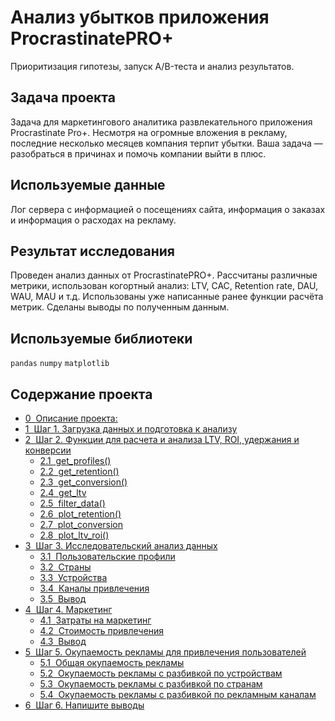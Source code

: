 # Анализ убытков приложения ProcrastinatePRO+
Приоритизация гипотезы, запуск A/B-теста и анализ результатов.

## Задача проекта
Задача для маркетингового аналитика развлекательного приложения Procrastinate Pro+. Несмотря на огромные вложения в рекламу, последние несколько месяцев компания терпит убытки. Ваша задача — разобраться в причинах и помочь компании выйти в плюс.

## Используемые данные
Лог сервера с информацией о посещениях сайта, информация о заказах и информация о расходах на рекламу.

## Результат исследования
Проведен анализ данных от ProcrastinatePRO+. Рассчитаны различные метрики, использован когортный анализ: LTV, CAC, Retention rate, DAU, WAU, MAU и т.д. Использованы уже написанные ранее функции расчёта метрик. Сделаны выводы по полученным данным.

## Используемые библиотеки 
`pandas` `numpy` `matplotlib`

## Содержание проекта
<div class="toc"><ul class="toc-item"><li><span><a href="#Описание-проекта:" data-toc-modified-id="Описание-проекта:-0"><span class="toc-item-num">0&nbsp;&nbsp;</span>Описание проекта:</a></span></li><li><span><a href="#Шаг-1.-Загрузка-данных-и-подготовка-к-анализу" data-toc-modified-id="Шаг-1.-Загрузка-данных-и-подготовка-к-анализу-1"><span class="toc-item-num">1&nbsp;&nbsp;</span>Шаг 1. Загрузка данных и подготовка к анализу</a></span></li><li><span><a href="#Шаг-2.-Функции-для-расчета-и-анализа-LTV,-ROI,-удержания-и-конверсии" data-toc-modified-id="Шаг-2.-Функции-для-расчета-и-анализа-LTV,-ROI,-удержания-и-конверсии-2"><span class="toc-item-num">2&nbsp;&nbsp;</span>Шаг 2. Функции для расчета и анализа LTV, ROI, удержания и конверсии</a></span><ul class="toc-item"><li><span><a href="#get_profiles()" data-toc-modified-id="get_profiles()-2.1"><span class="toc-item-num">2.1&nbsp;&nbsp;</span>get_profiles()</a></span></li><li><span><a href="#get_retention()" data-toc-modified-id="get_retention()-2.2"><span class="toc-item-num">2.2&nbsp;&nbsp;</span>get_retention()</a></span></li><li><span><a href="#get_conversion()" data-toc-modified-id="get_conversion()-2.3"><span class="toc-item-num">2.3&nbsp;&nbsp;</span>get_conversion()</a></span></li><li><span><a href="#get_ltv" data-toc-modified-id="get_ltv-2.4"><span class="toc-item-num">2.4&nbsp;&nbsp;</span>get_ltv</a></span></li><li><span><a href="#filter_data()" data-toc-modified-id="filter_data()-2.5"><span class="toc-item-num">2.5&nbsp;&nbsp;</span>filter_data()</a></span></li><li><span><a href="#plot_retention()" data-toc-modified-id="plot_retention()-2.6"><span class="toc-item-num">2.6&nbsp;&nbsp;</span>plot_retention()</a></span></li><li><span><a href="#plot_conversion" data-toc-modified-id="plot_conversion-2.7"><span class="toc-item-num">2.7&nbsp;&nbsp;</span>plot_conversion</a></span></li><li><span><a href="#plot_ltv_roi()" data-toc-modified-id="plot_ltv_roi()-2.8"><span class="toc-item-num">2.8&nbsp;&nbsp;</span>plot_ltv_roi()</a></span></li></ul></li><li><span><a href="#Шаг-3.-Исследовательский-анализ-данных" data-toc-modified-id="Шаг-3.-Исследовательский-анализ-данных-3"><span class="toc-item-num">3&nbsp;&nbsp;</span>Шаг 3. Исследовательский анализ данных</a></span><ul class="toc-item"><li><span><a href="#Пользовательские-профили" data-toc-modified-id="Пользовательские-профили-3.1"><span class="toc-item-num">3.1&nbsp;&nbsp;</span>Пользовательские профили</a></span></li><li><span><a href="#Страны" data-toc-modified-id="Страны-3.2"><span class="toc-item-num">3.2&nbsp;&nbsp;</span>Страны</a></span></li><li><span><a href="#Устройства" data-toc-modified-id="Устройства-3.3"><span class="toc-item-num">3.3&nbsp;&nbsp;</span>Устройства</a></span></li><li><span><a href="#Каналы-привлечения" data-toc-modified-id="Каналы-привлечения-3.4"><span class="toc-item-num">3.4&nbsp;&nbsp;</span>Каналы привлечения</a></span></li><li><span><a href="#Вывод" data-toc-modified-id="Вывод-3.5"><span class="toc-item-num">3.5&nbsp;&nbsp;</span>Вывод</a></span></li></ul></li><li><span><a href="#Шаг-4.-Маркетинг" data-toc-modified-id="Шаг-4.-Маркетинг-4"><span class="toc-item-num">4&nbsp;&nbsp;</span>Шаг 4. Маркетинг</a></span><ul class="toc-item"><li><span><a href="#Затраты-на-маркетинг" data-toc-modified-id="Затраты-на-маркетинг-4.1"><span class="toc-item-num">4.1&nbsp;&nbsp;</span>Затраты на маркетинг</a></span></li><li><span><a href="#Стоимость-привлечения" data-toc-modified-id="Стоимость-привлечения-4.2"><span class="toc-item-num">4.2&nbsp;&nbsp;</span>Стоимость привлечения</a></span></li><li><span><a href="#Вывод" data-toc-modified-id="Вывод-4.3"><span class="toc-item-num">4.3&nbsp;&nbsp;</span>Вывод</a></span></li></ul></li><li><span><a href="#Шаг-5.-Окупаемость-рекламы-для-привлечения-пользователей" data-toc-modified-id="Шаг-5.-Окупаемость-рекламы-для-привлечения-пользователей-5"><span class="toc-item-num">5&nbsp;&nbsp;</span>Шаг 5. Окупаемость рекламы для привлечения пользователей</a></span><ul class="toc-item"><li><span><a href="#Общая-окупаемость-рекламы" data-toc-modified-id="Общая-окупаемость-рекламы-5.1"><span class="toc-item-num">5.1&nbsp;&nbsp;</span>Общая окупаемость рекламы</a></span></li><li><span><a href="#Окупаемость-рекламы-с-разбивкой-по-устройствам" data-toc-modified-id="Окупаемость-рекламы-с-разбивкой-по-устройствам-5.2"><span class="toc-item-num">5.2&nbsp;&nbsp;</span>Окупаемость рекламы с разбивкой по устройствам</a></span></li><li><span><a href="#Окупаемость-рекламы-с-разбивкой-по-странам" data-toc-modified-id="Окупаемость-рекламы-с-разбивкой-по-странам-5.3"><span class="toc-item-num">5.3&nbsp;&nbsp;</span>Окупаемость рекламы с разбивкой по странам</a></span></li><li><span><a href="#Окупаемость-рекламы-с-разбивкой-по-рекламным-каналам" data-toc-modified-id="Окупаемость-рекламы-с-разбивкой-по-рекламным-каналам-5.4"><span class="toc-item-num">5.4&nbsp;&nbsp;</span>Окупаемость рекламы с разбивкой по рекламным каналам</a></span></li></ul></li><li><span><a href="#Шаг-6.-Напишите-выводы" data-toc-modified-id="Шаг-6.-Напишите-выводы-6"><span class="toc-item-num">6&nbsp;&nbsp;</span>Шаг 6. Напишите выводы</a></span></li></ul></div>
